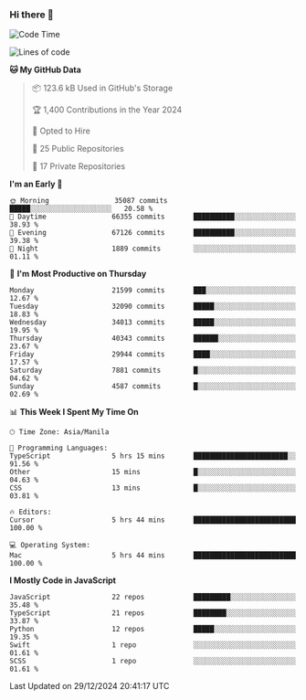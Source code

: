 ### Hi there 👋

<!--START_SECTION:waka-->
![Code Time](http://img.shields.io/badge/Code%20Time-1%2C366%20hrs%2045%20mins-blue)

![Lines of code](https://img.shields.io/badge/From%20Hello%20World%20I%27ve%20Written-67.5%20million%20lines%20of%20code-blue)

**🐱 My GitHub Data** 

> 📦 123.6 kB Used in GitHub's Storage 
 > 
> 🏆 1,400 Contributions in the Year 2024
 > 
> 💼 Opted to Hire
 > 
> 📜 25 Public Repositories 
 > 
> 🔑 17 Private Repositories 
 > 
**I'm an Early 🐤** 

```text
🌞 Morning                35087 commits       █████░░░░░░░░░░░░░░░░░░░░   20.58 % 
🌆 Daytime                66355 commits       ██████████░░░░░░░░░░░░░░░   38.93 % 
🌃 Evening                67126 commits       ██████████░░░░░░░░░░░░░░░   39.38 % 
🌙 Night                  1889 commits        ░░░░░░░░░░░░░░░░░░░░░░░░░   01.11 % 
```
📅 **I'm Most Productive on Thursday** 

```text
Monday                   21599 commits       ███░░░░░░░░░░░░░░░░░░░░░░   12.67 % 
Tuesday                  32090 commits       █████░░░░░░░░░░░░░░░░░░░░   18.83 % 
Wednesday                34013 commits       █████░░░░░░░░░░░░░░░░░░░░   19.95 % 
Thursday                 40343 commits       ██████░░░░░░░░░░░░░░░░░░░   23.67 % 
Friday                   29944 commits       ████░░░░░░░░░░░░░░░░░░░░░   17.57 % 
Saturday                 7881 commits        █░░░░░░░░░░░░░░░░░░░░░░░░   04.62 % 
Sunday                   4587 commits        █░░░░░░░░░░░░░░░░░░░░░░░░   02.69 % 
```


📊 **This Week I Spent My Time On** 

```text
🕑︎ Time Zone: Asia/Manila

💬 Programming Languages: 
TypeScript               5 hrs 15 mins       ███████████████████████░░   91.56 % 
Other                    15 mins             █░░░░░░░░░░░░░░░░░░░░░░░░   04.63 % 
CSS                      13 mins             █░░░░░░░░░░░░░░░░░░░░░░░░   03.81 % 

🔥 Editors: 
Cursor                   5 hrs 44 mins       █████████████████████████   100.00 % 

💻 Operating System: 
Mac                      5 hrs 44 mins       █████████████████████████   100.00 % 
```

**I Mostly Code in JavaScript** 

```text
JavaScript               22 repos            █████████░░░░░░░░░░░░░░░░   35.48 % 
TypeScript               21 repos            ████████░░░░░░░░░░░░░░░░░   33.87 % 
Python                   12 repos            █████░░░░░░░░░░░░░░░░░░░░   19.35 % 
Swift                    1 repo              ░░░░░░░░░░░░░░░░░░░░░░░░░   01.61 % 
SCSS                     1 repo              ░░░░░░░░░░░░░░░░░░░░░░░░░   01.61 % 
```




 Last Updated on 29/12/2024 20:41:17 UTC
<!--END_SECTION:waka-->
